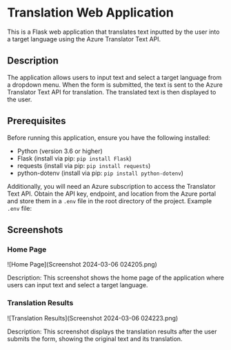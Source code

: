 # Translation Web Application

This is a Flask web application that translates text inputted by the user into a target language using the Azure Translator Text API.

## Description

The application allows users to input text and select a target language from a dropdown menu. When the form is submitted, the text is sent to the Azure Translator Text API for translation. The translated text is then displayed to the user.

## Prerequisites

Before running this application, ensure you have the following installed:
- Python (version 3.6 or higher)
- Flask (install via pip: `pip install Flask`)
- requests (install via pip: `pip install requests`)
- python-dotenv (install via pip: `pip install python-dotenv`)

Additionally, you will need an Azure subscription to access the Translator Text API. Obtain the API key, endpoint, and location from the Azure portal and store them in a `.env` file in the root directory of the project. Example `.env` file:

## Screenshots

### Home Page
![Home Page](Screenshot 2024-03-06 024205.png)

Description: This screenshot shows the home page of the application where users can input text and select a target language.

### Translation Results
![Translation Results](Screenshot 2024-03-06 024223.png)

Description: This screenshot displays the translation results after the user submits the form, showing the original text and its translation.


